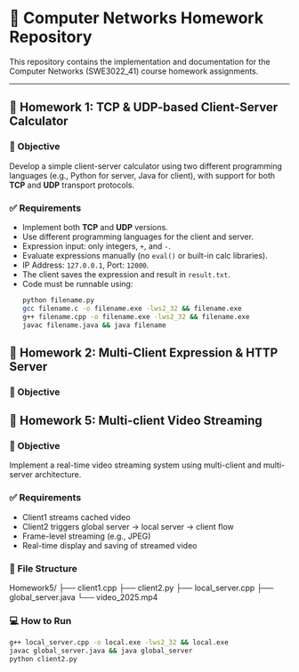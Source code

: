 # 📝 Computer Networks Homework Repository

This repository contains the implementation and documentation for the Computer Networks (SWE3022_41) course homework assignments.

---

## 📘 Homework 1: TCP & UDP-based Client-Server Calculator

### 🎯 Objective
Develop a simple client-server calculator using two different programming languages (e.g., Python for server, Java for client), with support for both **TCP** and **UDP** transport protocols.

### ✅ Requirements
- Implement both **TCP** and **UDP** versions.
- Use different programming languages for the client and server.
- Expression input: only integers, `+`, and `-`.
- Evaluate expressions manually (no `eval()` or built-in calc libraries).
- IP Address: `127.0.0.1`, Port: `12000`.
- The client saves the expression and result in `result.txt`.
- Code must be runnable using:
  ```bash
  python filename.py
  gcc filename.c -o filename.exe -lws2_32 && filename.exe
  g++ filename.cpp -o filename.exe -lws2_32 && filename.exe
  javac filename.java && java filename


## 📘 Homework 2: Multi-Client Expression & HTTP Server

### 🎯 Objective








## 📘 Homework 5: Multi-client Video Streaming

### 🎯 Objective
Implement a real-time video streaming system using multi-client and multi-server architecture.

### ✅ Requirements
- Client1 streams cached video
- Client2 triggers global server → local server → client flow
- Frame-level streaming (e.g., JPEG)
- Real-time display and saving of streamed video

### 📂 File Structure
Homework5/
├── client1.cpp
├── client2.py
├── local_server.cpp
├── global_server.java
└── video_2025.mp4

### 💻 How to Run
```bash
g++ local_server.cpp -o local.exe -lws2_32 && local.exe
javac global_server.java && java global_server
python client2.py
